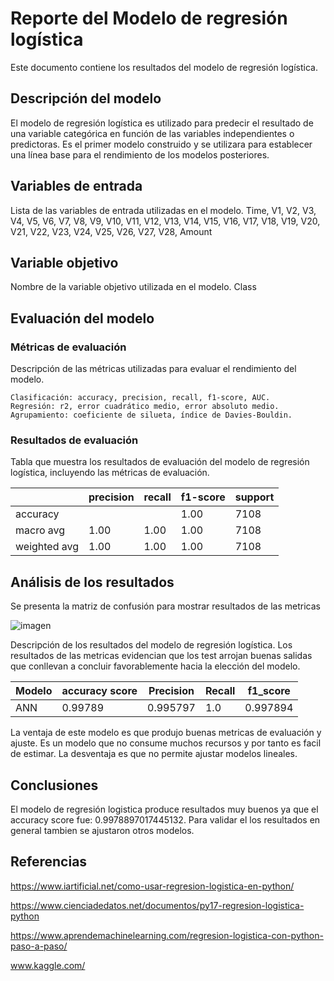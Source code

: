 # Reporte del Modelo de regresión logística

Este documento contiene los resultados del modelo de regresión logística.

## Descripción del modelo

El modelo de regresión logística es utilizado para predecir el resultado de una variable categórica en función de las variables independientes o predictoras. Es el primer modelo construido y se utilizara para establecer una línea base para el rendimiento de los modelos posteriores.

## Variables de entrada

Lista de las variables de entrada utilizadas en el modelo.
Time,
V1,
V2,
V3,
V4,
V5,
V6,
V7,
V8,
V9,
V10,
V11,
V12,
V13,
V14,
V15,
V16,
V17,
V18,
V19,
V20,
V21,
V22,
V23,
V24,
V25,
V26,
V27,
V28,
Amount

## Variable objetivo

Nombre de la variable objetivo utilizada en el modelo.
Class

## Evaluación del modelo

### Métricas de evaluación

Descripción de las métricas utilizadas para evaluar el rendimiento del modelo.

    Clasificación: accuracy, precision, recall, f1-score, AUC.
    Regresión: r2, error cuadrático medio, error absoluto medio.
    Agrupamiento: coeficiente de silueta, índice de Davies-Bouldin.


### Resultados de evaluación

Tabla que muestra los resultados de evaluación del modelo de regresión logística, incluyendo las métricas de evaluación.

| | precision | recall | f1-score | support |
| --- | --- | --- | --- | --- |
|accuracy | |  | 1.00 | 7108 |
|macro avg | 1.00 | 1.00 | 1.00 | 7108 |
|weighted avg|1.00 | 1.00 | 1.00 | 7108 |

## Análisis de los resultados

Se presenta la matriz de confusión para mostrar resultados de las metricas

![imagen](https://github.com/dtnech/MDLSproyectoDTN/assets/65313279/dffa353f-2ac9-4594-a5fe-f42274ec6e44)

Descripción de los resultados del modelo de regresión logística.
Los resultados de las metricas evidencian que los test arrojan buenas salidas que conllevan a concluir favorablemente hacia la elección del modelo.

 | Modelo | accuracy score | Precision | Recall | f1_score |
 | --- | --- | --- | --- | --- |
 | ANN 	|  0.99789 |  0.995797 | 1.0 | 0.997894

La ventaja de este modelo es que produjo buenas metricas de evaluación y ajuste.
Es un modelo que no consume muchos recursos y por tanto es facil de estimar.
La desventaja es que no permite ajustar modelos lineales.

## Conclusiones

El modelo de regresión logistica produce resultados muy buenos ya que el accuracy score fue: 0.9978897017445132. Para validar el los resultados en general tambien se ajustaron otros modelos.

## Referencias

https://www.iartificial.net/como-usar-regresion-logistica-en-python/

https://www.cienciadedatos.net/documentos/py17-regresion-logistica-python

https://www.aprendemachinelearning.com/regresion-logistica-con-python-paso-a-paso/

www.kaggle.com/
